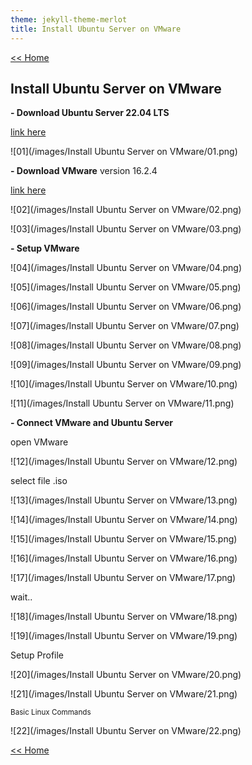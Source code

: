 ```yaml
---
theme: jekyll-theme-merlot
title: Install Ubuntu Server on VMware
---
```

[<< Home](https://yaikaew.github.io/index.html)

## Install Ubuntu Server on VMware

**- Download Ubuntu Server 22.04 LTS**

[link here](https://ubuntu.com/download/server)

![01](/images/Install Ubuntu Server on VMware/01.png)


**- Download VMware**
version 16.2.4

[link here](https://www.vmware.com/products/workstation-player.html)

![02](/images/Install Ubuntu Server on VMware/02.png)

![03](/images/Install Ubuntu Server on VMware/03.png)


**- Setup VMware**

![04](/images/Install Ubuntu Server on VMware/04.png)

![05](/images/Install Ubuntu Server on VMware/05.png)

![06](/images/Install Ubuntu Server on VMware/06.png)

![07](/images/Install Ubuntu Server on VMware/07.png)

![08](/images/Install Ubuntu Server on VMware/08.png)

![09](/images/Install Ubuntu Server on VMware/09.png)

![10](/images/Install Ubuntu Server on VMware/10.png)

![11](/images/Install Ubuntu Server on VMware/11.png)


**- Connect VMware and Ubuntu Server**


open VMware

![12](/images/Install Ubuntu Server on VMware/12.png)


select file .iso

![13](/images/Install Ubuntu Server on VMware/13.png)

![14](/images/Install Ubuntu Server on VMware/14.png)

![15](/images/Install Ubuntu Server on VMware/15.png)

![16](/images/Install Ubuntu Server on VMware/16.png)

![17](/images/Install Ubuntu Server on VMware/17.png)


wait..


![18](/images/Install Ubuntu Server on VMware/18.png)

![19](/images/Install Ubuntu Server on VMware/19.png)


Setup Profile

![20](/images/Install Ubuntu Server on VMware/20.png)

![21](/images/Install Ubuntu Server on VMware/21.png)


<sub>Basic Linux Commands</sub>

![22](/images/Install Ubuntu Server on VMware/22.png)


[<< Home](https://yaikaew.github.io/index.html)

